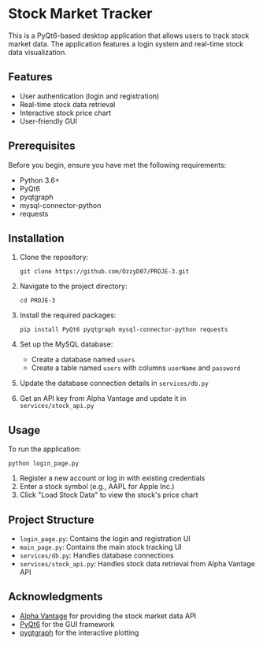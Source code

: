 # Stock Market Tracker

This is a PyQt6-based desktop application that allows users to track stock market data. The application features a login system and real-time stock data visualization.

## Features

- User authentication (login and registration)
- Real-time stock data retrieval
- Interactive stock price chart
- User-friendly GUI

## Prerequisites

Before you begin, ensure you have met the following requirements:

- Python 3.6+
- PyQt6
- pyqtgraph
- mysql-connector-python
- requests

## Installation

1. Clone the repository:
   ```
   git clone https://github.com/OzzyD07/PROJE-3.git

2. Navigate to the project directory:
   ```
   cd PROJE-3
   ```

3. Install the required packages:
   ```
   pip install PyQt6 pyqtgraph mysql-connector-python requests
   ```

4. Set up the MySQL database:
   - Create a database named `users`
   - Create a table named `users` with columns `userName` and `password`

5. Update the database connection details in `services/db.py`

6. Get an API key from Alpha Vantage and update it in `services/stock_api.py`

## Usage

To run the application:

```
python login_page.py
```

1. Register a new account or log in with existing credentials
2. Enter a stock symbol (e.g., AAPL for Apple Inc.)
3. Click "Load Stock Data" to view the stock's price chart

## Project Structure

- `login_page.py`: Contains the login and registration UI
- `main_page.py`: Contains the main stock tracking UI
- `services/db.py`: Handles database connections
- `services/stock_api.py`: Handles stock data retrieval from Alpha Vantage API

## Acknowledgments

- [Alpha Vantage](https://www.alphavantage.co/) for providing the stock market data API
- [PyQt6](https://www.riverbankcomputing.com/software/pyqt/) for the GUI framework
- [pyqtgraph](http://www.pyqtgraph.org/) for the interactive plotting
